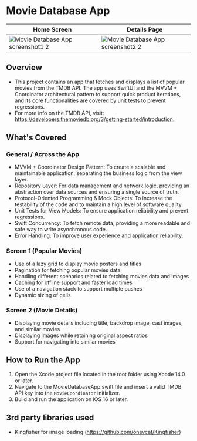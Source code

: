 #  Movie Database App

|Home Screen|Details Page|
|-------|-------|
|![Movie Database App screenshot1 2](https://github.com/jayjson/MovieDatabase-iOS/assets/10294167/bf0e7e59-70a8-4a6e-a8f8-d2c1c6297fc9)|![Movie Database App screenshot2 2](https://github.com/jayjson/MovieDatabase-iOS/assets/10294167/16776b52-c2b2-4925-8166-1086f42cdaa3)|

## Overview
- This project contains an app that fetches and displays a list of popular movies from the TMDB API. The app uses SwiftUI and the MVVM + Coordinator architectural pattern to support quick product iterations, and its core functionalities are covered by unit tests to prevent regressions.
- For more info on the TMDB API, visit: https://developers.themoviedb.org/3/getting-started/introduction.

## What's Covered
### General / Across the App
- MVVM + Coordinator Design Pattern: To create a scalable and maintainable application, separating the business logic from the view layer.
- Repository Layer: For data management and network logic, providing an abstraction over data sources and ensuring a single source of truth.
- Protocol-Oriented Programming & Mock Objects: To increase the testability of the code and to maintain a high level of software quality.
- Unit Tests for View Models: To ensure application reliability and prevent regressions.
- Swift Concurrency: To fetch remote data, providing a more readable and safe way to write asynchronous code.
- Error Handling: To improve user experience and application reliability.

### Screen 1 (Popular Movies)
- Use of a lazy grid to display movie posters and titles
- Pagination for fetching popular movies data
- Handling different scenarios related to fetching movies data and images
- Caching for offline support and faster load times
- Use of a navigation stack to support multiple pushes
- Dynamic sizing of cells

### Screen 2 (Movie Details)
- Displaying movie details including title, backdrop image, cast images, and similar movies
- Displaying images while retaining original aspect ratios
- Support for navigating into similar movies

## How to Run the App
1. Open the Xcode project file located in the root folder using Xcode 14.0 or later.
2. Navigate to the MovieDatabaseApp.swift file and insert a valid TMDB API key into the `MovieCoordinator` initializer.
3. Build and run the application on iOS 16 or later.

## 3rd party libraries used
- Kingfisher for image loading (https://github.com/onevcat/Kingfisher)
